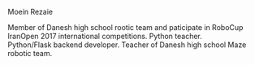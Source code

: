 Moein Rezaie

Member of Danesh high school rootic team and paticipate in RoboCup IranOpen 2017 international competitions.
Python teacher.<br />
Python/Flask backend developer.
Teacher of Danesh high school Maze robotic team.
